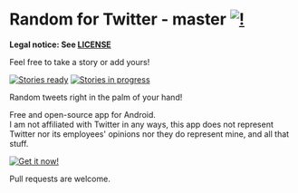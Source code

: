 Random for Twitter - master [![!](https://travis-ci.org/Stoyicker/Twizer.svg?branch=master)](https://travis-ci.org/Stoyicker/Twizer)
=======

**Legal notice: See [LICENSE](https://raw.githubusercontent.com/Stoyicker/Twizer/master/LICENSE "LICENSE")**

Feel free to take a story or add yours!

[![Stories ready](https://badge.waffle.io/Stoyicker/Twizer.png?label=ready&title=Ready)](https://waffle.io/Stoyicker/Twizer)
[![Stories in progress](https://badge.waffle.io/Stoyicker/Twizer.png?label=in%20progress&title=In%20Progress)](https://waffle.io/Stoyicker/Twizer)

Random tweets right in the palm of your hand!

Free and open-source app for Android.
<br>
I am not affiliated with Twitter in any ways, this app does not represent Twitter nor its
employees' opinions nor they do represent mine, and all that stuff.

[![Get it now!](http://developer.android.com/images/brand/en_generic_rgb_wo_60.png "Get it now!")](https://play.google.com/store/apps/details?id=org.twizer.android)

Pull requests are welcome.

